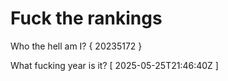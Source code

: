 # Fuck the rankings

Who the hell am I?
{ 20235172 }

What fucking year is it?
[ 2025-05-25T21:46:40Z ]
